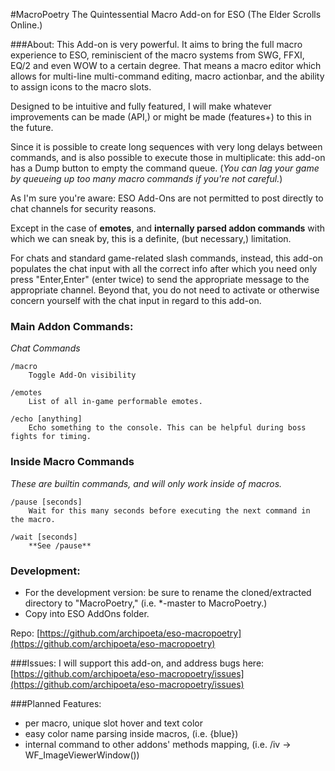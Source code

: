 #MacroPoetry
The Quintessential Macro Add-on for ESO (The Elder Scrolls Online.)

###About:
This Add-on is very powerful.
It aims to bring the full macro experience to ESO, reminiscient of the macro systems from SWG, FFXI, EQ/2 and even WOW to a certain degree.
That means a macro editor which allows for multi-line multi-command editing, macro actionbar, and the ability to assign icons to the macro slots.

Designed to be intuitive and fully featured, I will make whatever improvements can be made (API,) or might be made (features+) to this in the future.

Since it is possible to create long sequences with very long delays between commands, and is also possible to execute those in multiplicate:
this add-on has a Dump button to empty the command queue. (*You can lag your game by queueing up too many macro commands if you're not careful.*)

As I'm sure you're aware: ESO Add-Ons are not permitted to post directly to chat channels for security reasons.

Except in the case of **emotes**, and **internally parsed addon commands** with which we can sneak by, this is a definite, (but necessary,) limitation.

For chats and standard game-related slash commands, instead, this add-on populates the chat input with all the correct info after which you need only
press "Enter,Enter" (enter twice) to send the appropriate message to the appropriate channel.
Beyond that, you do not need to activate or otherwise concern yourself with the chat input in regard to this add-on.

### Main Addon Commands:
*Chat Commands*

    /macro
        Toggle Add-On visibility

    /emotes
        List of all in-game performable emotes.

    /echo [anything]
        Echo something to the console. This can be helpful during boss fights for timing.

### Inside Macro Commands
*These are builtin commands, and will only work inside of macros.*

    /pause [seconds]
        Wait for this many seconds before executing the next command in the macro.

    /wait [seconds]
        **See /pause**

### Development:
- For the development version: be sure to rename the cloned/extracted directory to "MacroPoetry," (i.e. *-master to MacroPoetry.)
- Copy into ESO AddOns folder.

Repo: [https://github.com/archipoeta/eso-macropoetry](https://github.com/archipoeta/eso-macropoetry)

###Issues:
I will support this add-on, and address bugs here:
[https://github.com/archipoeta/eso-macropoetry/issues](https://github.com/archipoeta/eso-macropoetry/issues)

###Planned Features:
* per macro, unique slot hover and text color
* easy color name parsing inside macros, (i.e. {blue})
* internal command to other addons' methods mapping, (i.e. /iv -> WF_ImageViewerWindow())